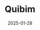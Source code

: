 ---  
layout: startup_page  
title: "Quibim"  
id: "quibim.com"  
permalink: "/quibimquibim.com01282025/"  
website: "https://quibim.com/"  
funding_round: "Series A"  
funding_amount: "$50M"  
investors: "Asabys, Buenavista, UI Investissements, GoHub Ventures, Amadeus Capital Partners, APEX Ventures, Partech, Adara Ventures, Leadwind, individual investors"  
about: "Quibim develops AI-powered imaging biomarkers for precision medicine, extracting actionable insights from MRI, CT, and PET scans to improve diagnostics and drug development. Their solutions enable precise characterization of phenotypes and prediction of outcomes in oncology, immunology, neurology, and metabolic disorders, ultimately aiming to create human digital twins."  
markets: "Healthtech, AI, Medical Imaging, Oncology, Neurology, Immunology, Biotechnology Research, Diagnostic Equipment, Biotechnology, Therapeutic Devices, Digital Health, Artificial Intelligence & Machine Learning, Life Sciences"  
hq: "Valencia, Valencia, Spain"  
founded_year: "2012"  
linkedin: "https://www.linkedin.com/company/quibim"  
twitter: "https://twitter.com/quibimbiomarker"  
instagram: ""  
facebook: ""  
crunchbase: "https://www.crunchbase.com/organization/quibim"  
pitchbook: "https://pitchbook.com/profiles/company/181940-95"  

date_display: "28-Jan-2025"  
date: "2025-01-28"

# SEO Optimization  
meta_title: "Quibim - Series A Funding ($50M)"  
meta_description: "Quibim, Quibim develops AI-powered imaging biomarkers for precision medicine, extracting actionable insights from MRI, CT, and PET scans to improve diagnostic..."  
meta_keywords: "Quibim, Healthtech, AI, Medical Imaging, Oncology, Neurology, Immunology, Biotechnology Research, Diagnostic Equipment, Biotechnology, Therapeutic Devices, Digital Health, Artificial Intelligence & Machine Learning, Life Sciences, Series A funding"  
canonical_url: "https://startup.projectstartups.com/quibimquibim.com01282025/"  
---